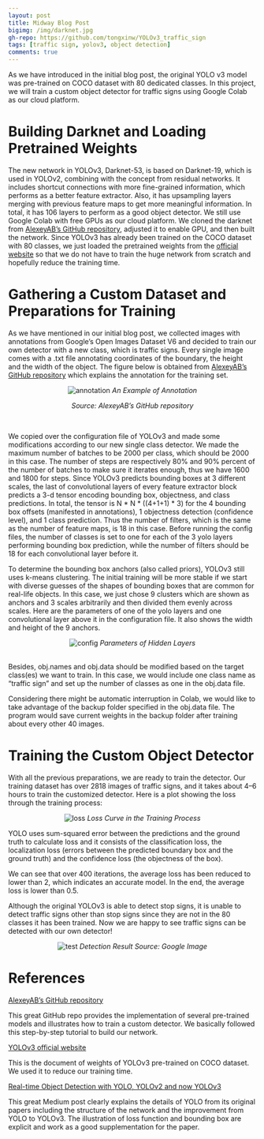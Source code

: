 ```yaml
---
layout: post
title: Midway Blog Post
bigimg: /img/darknet.jpg
gh-repo: https://github.com/tongxinw/YOLOv3_traffic_sign
tags: [traffic sign, yolov3, object detection]
comments: true
---
```


As we have introduced in the initial blog post, the original YOLO v3 model was pre-trained on COCO dataset with 80 dedicated classes. In this project, we will train a custom object detector for traffic signs using Google Colab as our cloud platform. 

# Building Darknet and Loading Pretrained Weights


The new network in YOLOv3, Darknet-53, is based on Darknet-19, which is used in YOLOv2, combining with the concept from residual networks. It includes shortcut connections with more fine-grained information, which performs as a better feature extractor. Also, it has upsampling layers merging with previous feature maps to get more meaningful information. In total, it has 106 layers to perform as a good object detector. We still use Google Colab with free GPUs as our cloud platform. We cloned the darknet from [AlexeyAB’s GitHub repository](https://github.com/AlexeyAB/darknet), adjusted it to enable GPU, and then built the network. Since YOLOv3 has already been trained on the COCO dataset with 80 classes, we just loaded the pretrained weights from the [official website](https://pjreddie.com/media/files/yolov3.weights) so that we do not have to train the huge network from scratch and hopefully reduce the training time.

# Gathering a Custom Dataset and Preparations for Training

As we have mentioned in our initial blog post, we collected images with annotations from Google’s Open Images Dataset V6 and decided to train our own detector with a new class, which is traffic signs. Every single image comes with a .txt file annotating coordinates of the boundary, the height and the width of the object. The figure below is obtained from [AlexeyAB’s GitHub repository](https://github.com/AlexeyAB/darknet) which explains the annotation for the training set.

<div style="text-align:center;">
  <img src="https://miro.medium.com/max/1400/1*5Ok-XrHyu3qBzwGPEi3-bA.png" alt="annotation">
  <em>An Example of Annotation</em>
  
  <em>Source: AlexeyAB’s GitHub repository</em>
</div>
<br/>

We copied over the configuration file of YOLOv3 and made some modifications according to our new single class detector. We made the maximum number of batches to be 2000 per class, which should be 2000 in this case. The number of steps are respectively 80% and 90% percent of the number of batches to make sure it iterates enough, thus we have 1600 and 1800 for steps. Since YOLOv3 predicts bounding boxes at 3 different scales, the last of convolutional layers of every feature extractor block predicts a 3-d tensor encoding bounding box, objectness, and class predictions. In total, the tensor is N * N * ((4+1+1) * 3) for the 4 bounding box offsets (manifested in annotations), 1 objectness detection (confidence level), and 1 class prediction. Thus the number of filters, which is the same as the number of feature maps, is 18 in this case. Before running the config files, the number of classes is set to one for each of the 3 yolo layers performing bounding box prediction, while the number of filters should be 18 for each convolutional layer before it.

To determine the bounding box anchors (also called priors), YOLOv3 still uses k-means clustering. The initial training will be more stable if we start with diverse guesses of the shapes of bounding boxes that are common for real-life objects. In this case, we just chose 9 clusters which are shown as anchors and 3 scales arbitrarily and then divided them evenly across scales. Here are the parameters of one of the yolo layers and one convolutional layer above it in the configuration file. It also shows the width and height of the 9 anchors.


<div style="text-align:center;">
  <img src="https://miro.medium.com/max/1400/1*_vEBoR5t48PbBlg0SYTg-w.png" alt="config">
  <em>Parameters of Hidden Layers</em>
</div>
<br/>

Besides, obj.names and obj.data should be modified based on the target class(es) we want to train. In this case, we would include one class name as “traffic sign” and set up the number of classes as one in the obj.data file.

Considering there might be automatic interruption in Colab, we would like to take advantage of the backup folder specified in the obj.data file. The program would save current weights in the backup folder after training about every other 40 images.

# Training the Custom Object Detector

With all the previous preparations, we are ready to train the detector. Our training dataset has over 2818 images of traffic signs, and it takes about 4–6 hours to train the customized detector. Here is a plot showing the loss through the training process:

<div style="text-align:center;">
  <img src="https://miro.medium.com/max/1400/1*BnRXb2R22IDazgy_sBrICQ.png" alt="loss">
  <em>Loss Curve in the Training Process</em>
</div>

YOLO uses sum-squared error between the predictions and the ground truth to calculate loss and it consists of the classification loss, the localization loss (errors between the predicted boundary box and the ground truth) and the confidence loss (the objectness of the box). 

We can see that over 400 iterations, the average loss has been reduced to lower than 2, which indicates an accurate model. In the end, the average loss is lower than 0.5.

Although the original YOLOv3 is able to detect stop signs, it is unable to detect traffic signs other than stop signs since they are not in the 80 classes it has been trained. Now we are happy to see traffic signs can be detected with our own detector!

<div style="text-align:center;">
  <img src="https://miro.medium.com/max/1400/1*9Aeuaxp7nGYaRxOJz4I7Pw.png" alt="test">
  <em>Detection Result</em>
  <em>Source: Google Image</em>
</div>

# References

[AlexeyAB’s GitHub repository](https://github.com/AlexeyAB/darknet)

   This great GitHub repo provides the implementation of several pre-trained models and illustrates how to train a custom detector. We basically followed this step-by-step tutorial to build our network.

[YOLOv3 official website](https://pjreddie.com/media/files/yolov3.weights)

   This is the document of weights of YOLOv3 pre-trained on COCO dataset. We used it to reduce our training time.

[Real-time Object Detection with YOLO, YOLOv2 and now YOLOv3](https://medium.com/@jonathan_hui/real-time-object-detection-with-yolo-yolov2-28b1b93e2088)

   This great Medium post clearly explains the details of YOLO from its original papers including the structure of the network and the improvement from YOLO to YOLOv3. The illustration of loss function and bounding box are explicit and work as a good supplementation for the paper.



